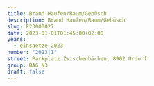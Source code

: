 ```yaml
---
title: Brand Haufen/Baum/Gebüsch
description: Brand Haufen/Baum/Gebüsch
slug: F23000027
date: 2023-01-01T01:45:00+02:00
years:
  - einsaetze-2023
number: "2023|1"
street: Parkplatz Zwischenbächen, 8902 Urdorf
group: BAG N3
draft: false
---
```

